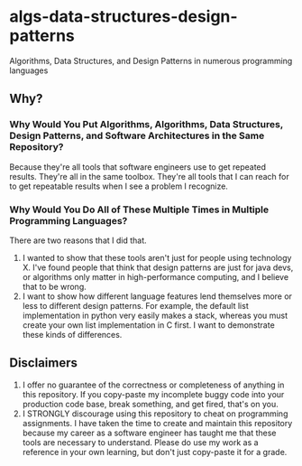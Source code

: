 # algs-data-structures-design-patterns
Algorithms, Data Structures, and Design Patterns in numerous programming languages

## Why?

### Why Would You Put Algorithms, Algorithms, Data Structures, Design Patterns, and Software Architectures in the Same Repository?

Because they're all tools that software engineers use to get repeated results.
They're all in the same toolbox. They're all tools that I can reach for to 
get repeatable results when I see a problem I recognize.

### Why Would You Do All of These Multiple Times in Multiple Programming Languages?

There are two reasons that I did that.
1. I wanted to show that these tools aren't just for people using technology X.
I've found people that think that design patterns are just for java devs, or 
algorithms only matter in high-performance computing, and I believe that to be 
wrong.
2. I want to show how different language features lend themselves more or less
to different design patterns. For example, the default list implementation 
in python very easily makes a stack, whereas you must create your own list
implementation in C first. I want to demonstrate these kinds of differences.

## Disclaimers

1. I offer no guarantee of the correctness or completeness of anything 
in this repository. If you copy-paste my incomplete buggy code into 
your production code base, break something, and get fired, that's on you.
2. I STRONGLY discourage using this repository to cheat on programming 
assignments. I have taken the time to create and maintain this repository 
because my career as a software engineer has taught me that these tools
are necessary to understand. Please do use my work as a reference in your 
own learning, but don't just copy-paste it for a grade.
